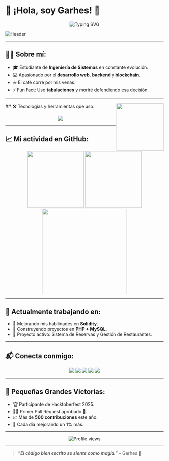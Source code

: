 # 👋 ¡Hola, soy Garhes! 🚀

<p align="center">
  <img src="https://readme-typing-svg.herokuapp.com?font=Fira+Code&size=30&pause=1000&center=true&vCenter=true&width=500&height=100&lines=Hola%2C+soy+Garhes.;Bienvenido+a+mi+GitHub!;Apasionado+por+el+desarrollo+y+la+innovaci%C3%B3n.🚀" alt="Typing SVG" />
</p>

![Header](https://capsule-render.vercel.app/api?type=waving&color=0:43C6AC,100:F8FFAE&height=250&section=header&text=¡Bienvenido!&fontSize=40&fontColor=ffffff)

---

## 👨‍💻 Sobre mí:

- 🎓 Estudiante de **Ingeniería de Sistemas** en constante evolución.
- 💻 Apasionado por el **desarrollo web**, **backend** y **blockchain**.
- ☕ El café corre por mis venas.
- ⚡ Fun Fact: Uso **tabulaciones** y moriré defendiendo esa decisión.

---
<img align="right" height="150" src="https://media.giphy.com/media/LmNwrBhejkK9EFP504/giphy.gif" />
## 🛠️ Tecnologías y herramientas que uso:

<p align="center">
  <img src="https://skillicons.dev/icons?i=html,css,javascript,python,php,mysql,solidity,git,github,vscode,linux" />
</p>

---

## 📈 Mi actividad en GitHub:

<div align="center">
  <img src="https://github-readme-stats.vercel.app/api?username=Garhes&show_icons=true&theme=react&hide_border=true" height="180"/>
  <img src="https://github-readme-streak-stats.herokuapp.com/?user=Garhes&theme=react" height="180"/>
  <img src="https://github-readme-activity-graph.vercel.app/graph?username=Garhes&radius=16&theme=react-dark" height="270"/>
</div>

---

## 🚀 Actualmente trabajando en:

- 🔭 Mejorando mis habilidades en **Solidity**.
- 🧩 Construyendo proyectos en **PHP + MySQL**.
- 🎯 Proyecto activo: Sistema de Reservas y Gestión de Restaurantes.

---

## 📬 Conecta conmigo:

<p align="center">
  <a href="https://instagram.com/jags_10"><img src="https://img.shields.io/badge/Instagram-E4405F?style=for-the-badge&logo=instagram&logoColor=white"></a>
  <a href="https://linkedin.com/in/johan-garcia"><img src="https://img.shields.io/badge/LinkedIn-0077B5?style=for-the-badge&logo=linkedin&logoColor=white"></a>
  <a href="https://discord.com/users/jags_10"><img src="https://img.shields.io/badge/Discord-5865F2?style=for-the-badge&logo=discord&logoColor=white"></a>
  <a href="https://twitter.com/Andrsga7209418"><img src="https://img.shields.io/badge/Twitter-1DA1F2?style=for-the-badge&logo=twitter&logoColor=white"></a>
  <a href="https://twitch.tv/Garhes"><img src="https://img.shields.io/badge/Twitch-9146FF?style=for-the-badge&logo=twitch&logoColor=white"></a>
</p>

---

## 🎯 Pequeñas Grandes Victorias:

- 🏆 Participante de Hacktoberfest 2025.
- 👨‍💻 Primer Pull Request aprobado 🚀.
- 📈 Más de **500 contribuciones** este año.
- 🌟 Cada día mejorando un 1% más.

---

<p align="center">
  <img src="https://komarev.com/ghpvc/?username=Garhes&label=Visitas&color=brightgreen" alt="Profile views" />
</p>

---

> **_"El código bien escrito se siente como magia."_** – Garhes 🔮

